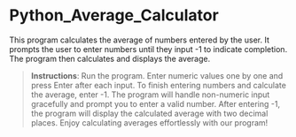 # Python_Average_Calculator
This program calculates the average of numbers entered by the user. It prompts the user to enter numbers until they input -1 to indicate completion. The program then calculates and displays the average.

> **Instructions**:
> Run the program.
> Enter numeric values one by one and press Enter after each input.
> To finish entering numbers and calculate the average, enter -1.
> The program will handle non-numeric input gracefully and prompt you to enter a valid number.
> After entering -1, the program will display the calculated average with two decimal places.
> Enjoy calculating averages effortlessly with our program!
